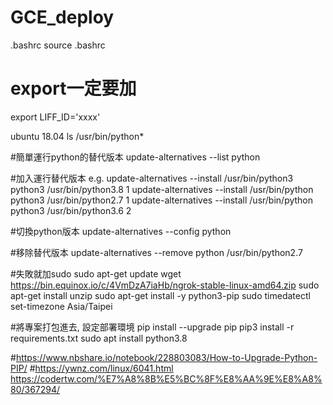 # GCE_deploy


.bashrc
source .bashrc

# export一定要加
export LIFF_ID='xxxx'


ubuntu 18.04
ls /usr/bin/python*

#簡單運行python的替代版本
update-alternatives --list python

#加入運行替代版本 e.g.
update-alternatives --install /usr/bin/python3 python3 /usr/bin/python3.8 1
update-alternatives --install /usr/bin/python python3 /usr/bin/python2.7 1
update-alternatives --install /usr/bin/python python3 /usr/bin/python3.6 2

#切換python版本
update-alternatives --config python

#移除替代版本
update-alternatives --remove python /usr/bin/python2.7



#失敗就加sudo
sudo apt-get update
wget https://bin.equinox.io/c/4VmDzA7iaHb/ngrok-stable-linux-amd64.zip
sudo apt-get install unzip
sudo apt-get install -y python3-pip
sudo timedatectl set-timezone Asia/Taipei

#將專案打包進去, 設定部署環境
pip install --upgrade pip
pip3 install -r requirements.txt
sudo apt install python3.8











#https://www.nbshare.io/notebook/228803083/How-to-Upgrade-Python-PIP/
#https://ywnz.com/linux/6041.html
https://codertw.com/%E7%A8%8B%E5%BC%8F%E8%AA%9E%E8%A8%80/367294/
